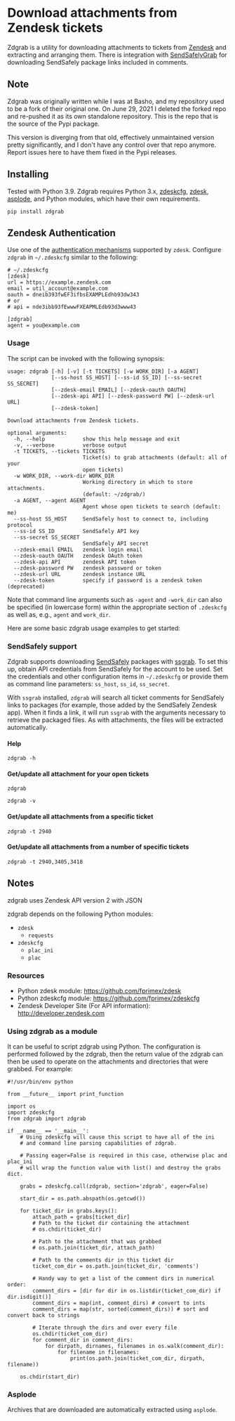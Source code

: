 # Download attachments from Zendesk tickets

Zdgrab is a utility for downloading attachments to tickets from
[Zendesk](http://www.zendesk.com) and extracting and arranging them. There is
integration with [SendSafelyGrab](https://github.com/fprimex/SendSafelyGrab)
for downloading SendSafely package links included in comments.

## Note

Zdgrab was originally written while I was at Basho, and my repository used to
be a fork of their original one. On June 29, 2021 I deleted the forked repo and
re-pushed it as its own standalone repository. This is the repo that is the
source of the Pypi package.

This version is diverging from that old, effectively unmaintained version
pretty significantly, and I don't have any control over that repo anymore.
Report issues here to have them fixed in the Pypi releases.

## Installing

Tested with Python 3.9. Zdgrab requires Python 3.x,
[zdeskcfg](http://github.com/fprimex/zdeskcfg),
[zdesk](http://github.com/fprimex/zdesk),
[asplode](http://github.com/fprimex/asplode), and Python modules, which have
their own requirements.

```
pip install zdgrab
```

## Zendesk Authentication

Use one of the [authentication
mechanisms](https://github.com/fprimex/zdesk#authentication) supported by
`zdesk`. Configure `zdgrab` in `~/.zdeskcfg` similar to the following:

    # ~/.zdeskcfg
    [zdesk]
    url = https://example.zendesk.com
    email = util_account@example.com
    oauth = dneib393fwEF3ifbsEXAMPLEdhb93dw343
    # or
    # api = nde3ibb93fEwwwFXEAPMLEdb93d3www43

    [zdgrab]
    agent = you@example.com

### Usage

The script can be invoked with the following synopsis:

    usage: zdgrab [-h] [-v] [-t TICKETS] [-w WORK_DIR] [-a AGENT]
                  [--ss-host SS_HOST] [--ss-id SS_ID] [--ss-secret SS_SECRET]
                  [--zdesk-email EMAIL] [--zdesk-oauth OAUTH]
                  [--zdesk-api API] [--zdesk-password PW] [--zdesk-url URL]
                  [--zdesk-token]

    Download attachments from Zendesk tickets.

    optional arguments:
      -h, --help            show this help message and exit
      -v, --verbose         verbose output
      -t TICKETS, --tickets TICKETS
                            Ticket(s) to grab attachments (default: all of your
                            open tickets)
      -w WORK_DIR, --work-dir WORK_DIR
                            Working directory in which to store attachments.
                            (default: ~/zdgrab/)
      -a AGENT, --agent AGENT
                            Agent whose open tickets to search (default: me)
      --ss-host SS_HOST     SendSafely host to connect to, including protocol
      --ss-id SS_ID         SendSafely API key
      --ss-secret SS_SECRET
                            SendSafely API secret
      --zdesk-email EMAIL   zendesk login email
      --zdesk-oauth OAUTH   zendesk OAuth token
      --zdesk-api API       zendesk API token
      --zdesk-password PW   zendesk password or token
      --zdesk-url URL       zendesk instance URL
      --zdesk-token         specify if password is a zendesk token (deprecated)

Note that command line arguments such as `-agent` and `-work_dir` can also be
specified (in lowercase form) within the appropriate section of `.zdeskcfg` as
well as, e.g., `agent` and `work_dir`.

Here are some basic zdgrab usage examples to get started:

### SendSafely support

Zdgrab supports downloading [SendSafely](https://www.sendsafely.com/) packages
with [ssgrab](https://github.com/fprimex/ssgrab). To set this up, obtain API
credentials from SendSafely for the account to be used. Set the credentials and
other configuration items in `~/.zdeskcfg` or provide them as command line
parameters: `ss_host`, `ss_id`, `ss_secret`.

With `ssgrab` installed, `zdgrab` will search all ticket comments for
SendSafely links to packages (for example, those added by the SendSafely
Zendesk app).  When it finds a link, it will run `ssgrab` with the arguments
necessary to retrieve the packaged files. As with attachments, the files will
be extracted automatically.

#### Help

    zdgrab -h

#### Get/update all attachment for your open tickets

    zdgrab

    zdgrab -v

#### Get/update all attachments from a specific ticket

    zdgrab -t 2940

#### Get/update all attachments from a number of specific tickets

    zdgrab -t 2940,3405,3418

## Notes

zdgrab uses Zendesk API version 2 with JSON

zdgrab depends on the following Python modules:

* `zdesk`
  - `requests`
* `zdeskcfg`
  - `plac_ini`
  - `plac`

### Resources

* Python zdesk module: https://github.com/fprimex/zdesk
* Python zdeskcfg module: https://github.com/fprimex/zdeskcfg
* Zendesk Developer Site (For API information): http://developer.zendesk.com

### Using zdgrab as a module

It can be useful to script zdgrab using Python. The configuration is performed
followed by the zdgrab, then the return value of the zdgrab can then be used to
operate on the attachments and directories that were grabbed. For example:

```
#!/usr/bin/env python

from __future__ import print_function

import os
import zdeskcfg
from zdgrab import zdgrab

if __name__ == '__main__':
    # Using zdeskcfg will cause this script to have all of the ini
    # and command line parsing capabilities of zdgrab.

    # Passing eager=False is required in this case, otherwise plac and plac_ini
    # will wrap the function value with list() and destroy the grabs dict.

    grabs = zdeskcfg.call(zdgrab, section='zdgrab', eager=False)

    start_dir = os.path.abspath(os.getcwd())

    for ticket_dir in grabs.keys():
        attach_path = grabs[ticket_dir]
        # Path to the ticket dir containing the attachment
        # os.chdir(ticket_dir)

        # Path to the attachment that was grabbed
        # os.path.join(ticket_dir, attach_path)

        # Path to the comments dir in this ticket dir
        ticket_com_dir = os.path.join(ticket_dir, 'comments')

        # Handy way to get a list of the comment dirs in numerical order:
        comment_dirs = [dir for dir in os.listdir(ticket_com_dir) if dir.isdigit()]
        comment_dirs = map(int, comment_dirs) # convert to ints
        comment_dirs = map(str, sorted(comment_dirs)) # sort and convert back to strings

        # Iterate through the dirs and over every file
        os.chdir(ticket_com_dir)
        for comment_dir in comment_dirs:
            for dirpath, dirnames, filenames in os.walk(comment_dir):
                for filename in filenames:
                    print(os.path.join(ticket_com_dir, dirpath, filename))

    os.chdir(start_dir)
```

### Asplode

Archives that are downloaded are automatically extracted using `asplode`.

